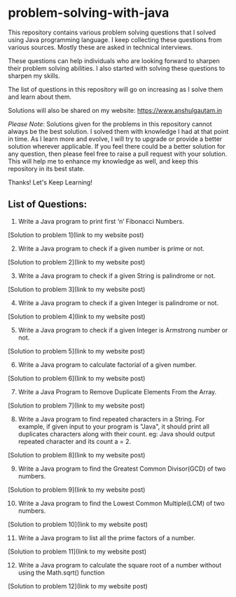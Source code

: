 # problem-solving-with-java

This repository contains various problem solving questions that I solved using Java programming language. I keep collecting these questions from various sources.
Mostly these are asked in technical interviews.

These questions can help individuals who are looking forward to sharpen their problem solving abilities. I also started with solving these questions to sharpen my skills.

The list of questions in this repository will go on increasing as I solve them and learn about them.

Solutions will also be shared on my website: https://www.anshulgautam.in

_Please Note_: Solutions given for the problems in this repository cannot always be the best solution. I solved them with knowledge I had at that point in time. As I learn more and evolve, I will try to upgrade or provide a better solution wherever applicable. If you feel there could be a better solution for any question, then please feel free to raise a pull request with your solution. This will help me to enhance my knowledge as well, and keep this repository in its best state.

Thanks! Let's Keep Learning!

## List of Questions:

1. Write a Java program to print first ‘n’ Fibonacci Numbers.

[Solution to problem 1](link to my website post)

2. Write a Java program to check if a given number is prime or not.

[Solution to problem 2](link to my website post)

3. Write a Java program to check if a given String is palindrome or not.

[Solution to problem 3](link to my website post)

4. Write a Java program to check if a given Integer is palindrome or not.

[Solution to problem 4](link to my website post)

5. Write a Java program to check if a given Integer is Armstrong number or not.

[Solution to problem 5](link to my website post)

6. Write a Java program to calculate factorial of a given number.

[Solution to problem 6](link to my website post)

7. Write a Java Program to Remove Duplicate Elements From the Array.

[Solution to problem 7](link to my website post)

8. Write a Java program to find repeated characters in a String. For example, if given input to your program is "Java", it should print all duplicates characters along with their count. eg: Java should output repeated character and its count a = 2.

[Solution to problem 8](link to my website post)

9. Write a Java program to find the Greatest Common Divisor(GCD) of two numbers.

[Solution to problem 9](link to my website post)

10. Write a Java program to find the Lowest Common Multiple(LCM) of two numbers.

[Solution to problem 10](link to my website post)

11. Write a Java program to list all the prime factors of a number.

[Solution to problem 11](link to my website post)

12. Write a Java program to calculate the square root of a number without using the Math.sqrt() function

[Solution to problem 12](link to my website post)
